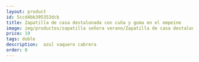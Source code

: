 ```yaml
---
layout: product
id: 5ccd4bb395353dcb
title: Zapatilla de casa destalonada con cuña y goma en el empeine
image: img/productos/zapatilla señora verano/Zapatilla de casa destalonada con cuña y goma en el empeine=19=doble= azul vaquero cabrera.webp
price: 19
tags: doble
description:  azul vaquero cabrera
order: 0
---
```

